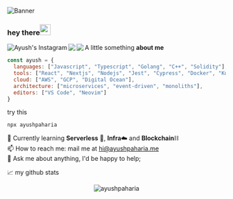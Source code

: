 ![Banner](https://i.postimg.cc/WzgXz1Gr/Genericbanner-1.png)

### hey there<img src="https://media.giphy.com/media/hvRJCLFzcasrR4ia7z/giphy.gif" width="25px">

[<img align="left" alt="Ayush's Instagram" src="https://img.shields.io/badge/itsayushh_-30302f?style=for-the-badge&logo=Instagram&logoColor=white"/>](https://instagram.com/itsayushh_)
[<img align="left" src="https://img.shields.io/badge/ayushpaharia-30302f?style=for-the-badge&logo=linkedin"/>](https://linkedin.com/in/ayushpaharia)

[<img align="left" src="https://img.shields.io/badge/resume-30302f?style=for-the-badge"/>](https://rb.gy/ioozdg)

A little something **about me**

```javascript
const ayush = {
  languages: ["Javascript", "Typescript", "Golang", "C++", "Solidity"],
  tools: ["React", "Nextjs", "Nodejs", "Jest", "Cypress", "Docker", "Kubernetes"],
  cloud: ["AWS", "GCP", "Digital Ocean"],
  architecture: ["microservices", "event-driven", "monoliths"],
  editors: ["VS Code", "Neovim"] 
}
```

try this
```
npx ayushpaharia
```

🔭 Currently learning  **Serverless** 🔼, **Infra**☁️ and **Blockchain**⛓️\
📫 How to reach me: mail me at [hi@ayushpaharia.me](mailto:hi@ayushpaharia.me)\
💬 Ask me about anything, I'd be happy to help;

📈 my github stats
<p align="center"> <img src="https://github-readme-stats.vercel.app/api?username=ayushpaharia&show_icons=true&theme=gotham" alt="ayushpaharia" /></p>
